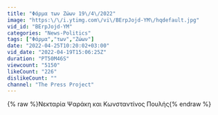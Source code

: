 ```yaml
---
title: "Φάρμα των Ζώων 19\/4\/2022"
image: "https:\/\/i.ytimg.com\/vi\/BErpJojd-YM\/hqdefault.jpg"
vid_id: "BErpJojd-YM"
categories: "News-Politics"
tags: ["Φάρμα","των","Ζώων"]
date: "2022-04-25T10:20:02+03:00"
vid_date: "2022-04-19T15:06:25Z"
duration: "PT50M46S"
viewcount: "5150"
likeCount: "226"
dislikeCount: ""
channel: "The Press Project"
---
```

{% raw %}Νεκταρία Ψαράκη και  Κωνσταντίνος Πουλής{% endraw %}
